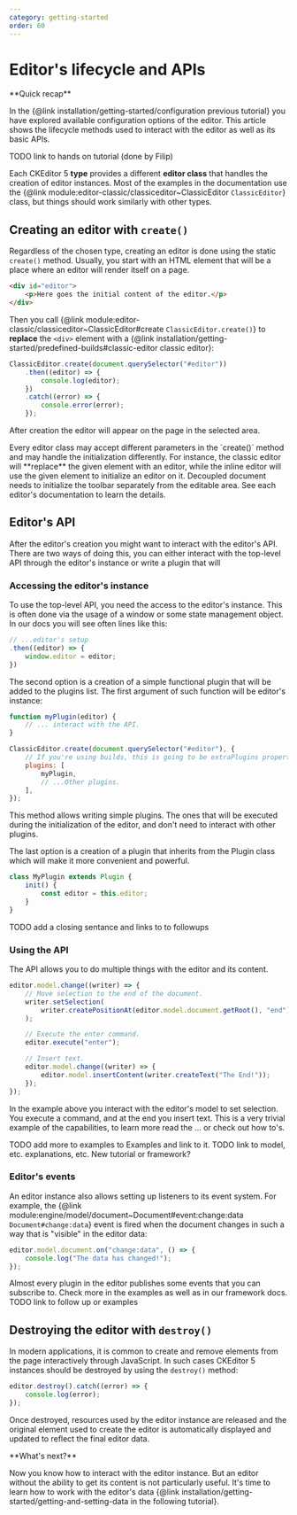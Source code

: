 ```yaml
---
category: getting-started
order: 60
---
```


# Editor's lifecycle and APIs

<info-box hint>
**Quick recap**

In the {@link installation/getting-started/configuration previous tutorial} you have explored available configuration options of the editor. This article shows the lifecycle methods used to interact with the editor as well as its basic APIs.

</info-box>

TODO link to hands on tutorial (done by Filip)

Each CKEditor 5 **type** provides a different **editor class** that handles the creation of editor instances. Most of the examples in the documentation use the {@link module:editor-classic/classiceditor~ClassicEditor `ClassicEditor`} class, but things should work similarly with other types.

## Creating an editor with `create()`

Regardless of the chosen type, creating an editor is done using the static `create()` method. Usually, you start with an HTML element that will be a place where an editor will render itself on a page.

```html
<div id="editor">
	<p>Here goes the initial content of the editor.</p>
</div>
```

Then you call {@link module:editor-classic/classiceditor~ClassicEditor#create `ClassicEditor.create()`} to **replace** the `<div>` element with a {@link installation/getting-started/predefined-builds#classic-editor classic editor}:

```js
ClassicEditor.create(document.querySelector("#editor"))
	.then((editor) => {
		console.log(editor);
	})
	.catch((error) => {
		console.error(error);
	});
```

After creation the editor will appear on the page in the selected area.

<info-box tip>
Every editor class may accept different parameters in the `create()` method and may handle the initialization differently. For instance, the classic editor will **replace** the given element with an editor, while the inline editor will use the given element to initialize an editor on it. Decoupled document needs to initialize the toolbar separately from the editable area. See each editor's documentation to learn the details.
</info-box>

## Editor's API

After the editor's creation you might want to interact with the editor's API. There are two ways of doing this, you can either interact with the top-level API through the editor's instance or write a plugin that will

### Accessing the editor's instance

To use the top-level API, you need the access to the editor's instance. This is often done via the usage of a window or some state management object. In our docs you will see often lines like this:

```js
// ...editor's setup
.then((editor) => {
	window.editor = editor;
})
```

The second option is a creation of a simple functional plugin that will be added to the plugins list. The first argument of such function will be editor's instance:

```js
function myPlugin(editor) {
	// ... interact with the API.
}

ClassicEditor.create(document.querySelector("#editor"), {
	// If you're using builds, this is going to be extraPlugins property.
	plugins: [
		myPlugin,
		// ...Other plugins.
	],
});
```

This method allows writing simple plugins. The ones that will be executed during the initialization of the editor, and don't need to interact with other plugins.

The last option is a creation of a plugin that inherits from the Plugin class which will make it more convenient and powerful.

```js
class MyPlugin extends Plugin {
	init() {
		const editor = this.editor;
	}
}
```

TODO add a closing sentance and links to to followups

### Using the API

The API allows you to do multiple things with the editor and its content.

```js
editor.model.change((writer) => {
	// Move selection to the end of the document.
	writer.setSelection(
		writer.createPositionAt(editor.model.document.getRoot(), "end")
	);

	// Execute the enter command.
	editor.execute("enter");

	// Insert text.
	editor.model.change((writer) => {
		editor.model.insertContent(writer.createText("The End!"));
	});
});
```

In the example above you interact with the editor's model to set selection. You execute a command, and at the end you insert text. This is a very trivial example of the capabilities, to learn more read the ... or check out how to's.

TODO add more to examples to Examples and link to it.
TODO link to model, etc. explanations, etc. New tutorial or framework?

### Editor's events

An editor instance also allows setting up listeners to its event system. For example, the {@link module:engine/model/document~Document#event:change:data `Document#change:data`} event is fired when the document changes in such a way that is "visible" in the editor data:

```js
editor.model.document.on("change:data", () => {
	console.log("The data has changed!");
});
```

Almost every plugin in the editor publishes some events that you can subscribe to. Check more in the examples as well as in our framework docs.
TODO link to follow up or examples

## Destroying the editor with `destroy()`

In modern applications, it is common to create and remove elements from the page interactively through JavaScript. In such cases CKEditor 5 instances should be destroyed by using the `destroy()` method:

```js
editor.destroy().catch((error) => {
	console.log(error);
});
```

Once destroyed, resources used by the editor instance are released and the original element used to create the editor is automatically displayed and updated to reflect the final editor data.

<info-box hint>
**What's next?**

Now you know how to interact with the editor instance. But an editor without the ability to get its content is not particularly useful. It's time to learn how to work with the editor's data {@link installation/getting-started/getting-and-setting-data in the following tutorial}.
</info-box>
